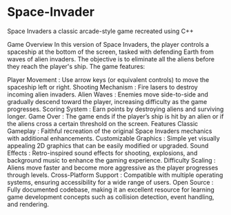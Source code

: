 # Space-Invader
Space Invaders  a classic arcade-style game recreated using C++  

Game Overview
In this version of Space Invaders, the player controls a spaceship at the bottom of the screen, tasked with defending Earth from waves of alien invaders. The objective is to eliminate all the aliens before they reach the player's ship. The game features:

Player Movement : Use arrow keys (or equivalent controls) to move the spaceship left or right.
Shooting Mechanism : Fire lasers to destroy incoming alien invaders.
Alien Waves : Enemies move side-to-side and gradually descend toward the player, increasing difficulty as the game progresses.
Scoring System : Earn points by destroying aliens and surviving longer.
Game Over : The game ends if the player’s ship is hit by an alien or if the aliens cross a certain threshold on the screen.
Features
Classic Gameplay : Faithful recreation of the original Space Invaders mechanics with additional enhancements.
Customizable Graphics : Simple yet visually appealing 2D graphics that can be easily modified or upgraded.
Sound Effects : Retro-inspired sound effects for shooting, explosions, and background music to enhance the gaming experience.
Difficulty Scaling : Aliens move faster and become more aggressive as the player progresses through levels.
Cross-Platform Support : Compatible with multiple operating systems, ensuring accessibility for a wide range of users.
Open Source : Fully documented codebase, making it an excellent resource for learning game development concepts such as collision detection, event handling, and rendering.
